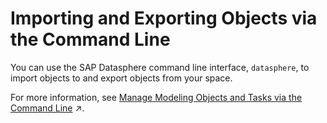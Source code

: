<!-- loio649465700ff14cd3ab7aebd72f370115 -->

# Importing and Exporting Objects via the Command Line

You can use the SAP Datasphere command line interface, `datasphere`, to import objects to and export objects from your space.

For more information, see [Manage Modeling Objects and Tasks via the Command Line](https://help.sap.com/viewer/9b8363ae47c347de9a027c0e5567a37a/DEV_CURRENT/en-US/6f5c65f209004751aa48f9682ee2ec45.html "Users with a modeler role can use the datasphere command line interface to list, create, update, and delete modeling objects.") :arrow_upper_right:.

